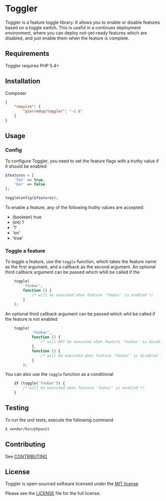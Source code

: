 # Toggler


Toggler is a feature toggle library. It allows you to enable or disable features based on a toggle switch.
This is useful in a continues deployment environment, where you can deploy not-yet-ready features which are disabled, and just enable them when the feature is complete.

## Requirements

Toggler requires PHP 5.4+

## Installation

Composer

``` json
{
    "require": {
        "pierredup/toggler": "~1.0"
    }
}
```


## Usage

### Config

To configure Toggler, you need to set the feature flags with a truthy value if it should be enabled

``` php
$features = [
    'foo' => true,
    'bar' => false
];

toggleConfig($features);
```

To enable a feature, any of the following truthy values are accepted:

* (boolean) true
* (int) 1
* '1'
* 'on'
* 'true'

### Toggle a feature

To toggle a feature, use the `toggle` function, which takes the feature name as the first argument, and a callback as the second argument.
An optional third callback argument can be passed which whill be called if the

``` php
    toggle(
        'foobar',
        function () {
            /* will be executed when feature 'foobar' is enabled */
        }
    );
```

An optional third callback argument can be passed which whil be called if the feature is not enabled

``` php
    toggle(
            'foobar',
            function () {
                /* will NOT be executed when feature 'foobar' is disabled */
            },
            function () {
                /* will be executed when feature 'foobar' is disabled */
            }
        );
```

You can also use the `toggle` function as a conditional

``` php
    if (toggle('foobar')) {
        /* will be executed when feature 'foobar' is enabled */
    }
```

## Testing

To run the unit tests, execute the following command

``` bash
$ vendor/bin/phpunit
```

## Contributing

See [CONTRIBUTING](https://github.com/pierredup/toggler/blob/master/CONTRIBUTING.md)

## License

Toggler is open-sourced software licensed under the [MIT license](http://opensource.org/licenses/MIT)

Please see the [LICENSE](LICENSE) file for the full license.